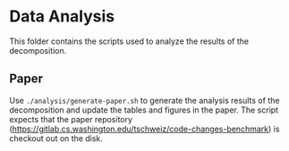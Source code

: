 # Data Analysis

This folder contains the scripts used to analyze the results of the decomposition.

## Paper
Use `./analysis/generate-paper.sh` to generate the analysis results of the decomposition and update the tables and figures in the paper.
The script expects that the paper repository (https://gitlab.cs.washington.edu/tschweiz/code-changes-benchmark) is checkout out on the disk.